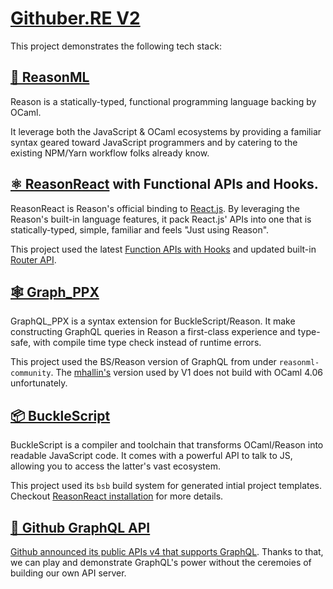 # [Githuber.RE V2](https://huangxuan.me/githuber.re-v2/)

This project demonstrates the following tech stack:

## [🐫 ReasonML](https://reasonml.github.io/)

Reason is a statically-typed, functional programming language backing by OCaml.

It leverage both the JavaScript & OCaml ecosystems by providing a familiar syntax geared toward JavaScript programmers and by catering to the existing NPM/Yarn workflow folks already know.

## [⚛️ ReasonReact](https://reasonml.github.io/reason-react/en/) with Functional APIs and Hooks.

ReasonReact is Reason's official binding to [React.js](https://reactjs.org/). By leveraging the Reason's built-in language features, it pack React.js' APIs into one that is statically-typed, simple, familiar and feels "Just using Reason".

This project used the latest [Function APIs with Hooks](https://reasonml.github.io/reason-react/blog/2019/04/10/react-hooks) and updated built-in [Router API](https://reasonml.github.io/reason-react/docs/en/router).

## [🕸 Graph_PPX](https://github.com/reasonml-community/graphql_ppx)

GraphQL_PPX is a syntax extension for BuckleScript/Reason. It make constructing GraphQL queries in Reason a first-class experience and type-safe, with compile time type check instead of runtime errors.

This project used the BS/Reason version of GraphQL from under `reasonml-community`. The [mhallin's](https://github.com/mhallin/graphql_ppx) version used by V1 does not build with OCaml 4.06 unfortunately.

## [📦 BuckleScript](https://bucklescript.github.io/)

BuckleScript is a compiler and toolchain that transforms OCaml/Reason into readable JavaScript code. It comes with a powerful API to talk to JS, allowing you to access the latter's vast ecosystem.

This project used its `bsb` build system for generated intial project templates. Checkout [ReasonReact installation](https://reasonml.github.io/reason-react/docs/en/installation#bucklescript) for more details.

## [🐙 Github GraphQL API](https://developer.github.com/v4/)

[Github announced its public APIs v4 that supports GraphQL](https://githubengineering.com/the-github-graphql-api/). Thanks to that, we can play and demonstrate GraphQL's power without the ceremoies of building our own API server. 


